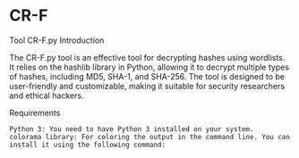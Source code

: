 # CR-F
Tool CR-F.py
Introduction

The CR-F.py tool is an effective tool for decrypting hashes using wordlists. It relies on the hashlib library in Python, allowing it to decrypt multiple types of hashes, including MD5, SHA-1, and SHA-256. The tool is designed to be user-friendly and customizable, making it suitable for security researchers and ethical hackers.


Requirements

    Python 3: You need to have Python 3 installed on your system.
    colorama library: For coloring the output in the command line. You can install it using the following command:
